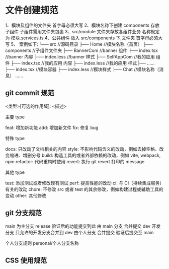 # 文件创建规范

1、模块及组件的文件夹 首字母必须大写
2、模块名称下创建 components 存放子组件 子组件需用文件夹包裹
3、src/module 文件夹存放各组件业务 名称规定为 模块.services.ts
4、公共组件 放入 src/components 下,文件夹 首字母必须大写
5、
案例如下:
└── src //源码目录
├── Home //模块名称（首页）
├── components //子组件文件夹
├── BannerCom //banner 组件
├── index.tsx //banner 内容
├── index.less //banner 样式
├── SelfAppCom //我的应用 组件
├── index.tsx //我的应用 内容
├── index.less //我的应用 样式
|── ......
├── index.tsx //模块容器
├── index.less //模块样式
├── Chat //模块名称（消息）
......

## git commit 规范

<类型>[可选的作用域]: <描述>

主要 type

feat: 增加新功能
add: 增加新文件
fix: 修复 bug

特殊 type

docs: 只改动了文档相关的内容
style: 不影响代码含义的改动，例如去掉空格、改变缩进、增删分号
build: 构造工具的或者外部依赖的改动，例如 vite, webpack, npm
refactor: 代码重构时使用
revert: 执行 git revert 打印的 message

其他 type

test: 添加测试或者修改现有测试
perf: 提高性能的改动
ci: 与 CI（持续集成服务）有关的改动
chore: 不修改 src 或者 test 的其余修改，例如构建过程或辅助工具的变动
other: 其他修改

## git 分支规范

main 为主分支
release 验证后的功能提交到此 由 main 分支 合并提交
dev 开发分支 只允许的开发分支合并到 dev 由个人分支 合并提交 验证后提交至 main

个人分支规则
personal/个人分支名称

## CSS 使用规范

